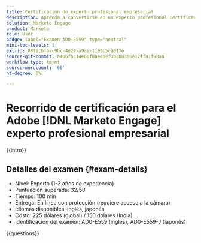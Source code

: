 ```yaml
---
title: Certificación de experto profesional empresarial
description: Aprenda a convertirse en un experto profesional certificado en Adobe en  [!DNL Marketo Engage].
solution: Marketo Engage
product: Marketo
role: User
badge: label="Examen AD0-E559" type="neutral"
mini-toc-levels: 1
exl-id: 88f9cbfb-c9bc-4d27-a9de-1199c5cd013e
source-git-commit: a406fac14e66f8aed5ef3b288356e12ffa1f98a0
workflow-type: tm+mt
source-wordcount: '60'
ht-degree: 0%

---
```


# Recorrido de certificación para el Adobe [!DNL Marketo Engage] experto profesional empresarial

{{intro}}

## Detalles del examen {#exam-details}

* Nivel: Experto (1-3 años de experiencia)
* Puntuación superada: 32/50
* Tiempo: 100 min
* Entrega: En línea con protección (requiere acceso a la cámara)
* Idiomas disponibles: inglés, japonés
* Costo: 225 dólares (global) / 150 dólares (India)
* Identificación del examen: AD0-E559 (inglés), AD0-E559-J (japonés)

{{questions}}
